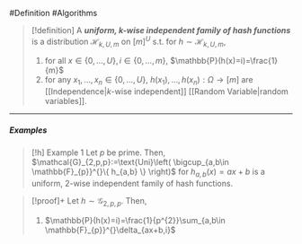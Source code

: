 #Definition #Algorithms 

> [!definition]
> A ***uniform, $k$-wise independent family of hash functions***  is a distribution $\mathcal{H}_{k,U,m}$ on $[m]^U$ s.t. for $h\sim \mathcal{H}_{k,U,m}$,
> 1. for all $x\in \{ 0,\dots,U \},i\in\{ 0,\dots,m \}$, $\mathbb{P}(h(x)=i)=\frac{1}{m}$
> 2. for any $x_{1},\dots,x_{n}\in \{ 0,\dots,U \}$, $h(x_{1}),\dots,h(x_{n}):\Omega\to[m]$ are [[Independence|$k$-wise independent]] [[Random Variable|random variables]].
---
##### Examples
> [!h] Example 1
> Let $p$ be prime. Then, $\mathcal{G}_{2,p,p}:=\text{Uni}\left( \bigcup_{a,b\in \mathbb{F}_{p}}^{}\{ h_{a,b} \} \right)$  for $h_{a,b}(x)=ax+b$ is a uniform, $2$-wise independent family of hash functions.

> [!proof]+
> Let $h\sim \mathcal{G}_{2,p,p}$. Then, 
> 1. $\mathbb{P}(h(x)=i)=\frac{1}{p^{2}}\sum_{a,b\in \mathbb{F}_{p}}^{}\delta_{ax+b,i}$
